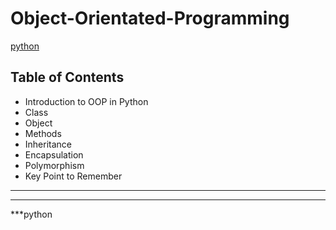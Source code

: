 # Object-Orientated-Programming
[python](https://www.programiz.com/python-programming/object-oriented-programming)
## Table of Contents

* Introduction to OOP in Python
* Class
* Object
* Methods
* Inheritance
* Encapsulation
* Polymorphism
* Key Point to Remember
-----------------------------------------------------------------------------------------------------------------
-----------------------------------------------------------------------------------------------------------------
***python
